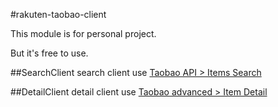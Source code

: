 #rakuten-taobao-client

This module is for personal project.

But it's free to use.

##SearchClient
search client use [Taobao API > Items Search](https://english.api.rakuten.net/gabrielius.u/api/taobao-api?endpoint=apiendpoint_3026a710-2170-42ac-b7cb-a7ecdf0c2379)

##DetailClient
detail client use [Taobao advanced > Item Detail](https://english.api.rakuten.net/gabrielius.u/api/taobao-advanced/endpoints)
